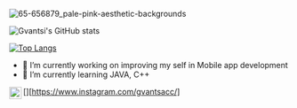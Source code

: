 
![65-656879_pale-pink-aesthetic-backgrounds](https://user-images.githubusercontent.com/56221910/109179380-43744500-77a3-11eb-9e59-12e3f52b0953.jpg)



![Gvantsi's GitHub stats](https://github-readme-stats.vercel.app/api?username=Gvantsi&show_icons=true&theme=onedark)





[![Top Langs](https://github-readme-stats.vercel.app/api/top-langs/?username=Gvantsi)](https://github.com/anuraghazra/github-readme-stats)





- 🔭 I’m currently working on improving my self in Mobile app development
- 🌱 I’m currently learning  JAVA, C++ 




[<img align="left" alt="codeSTACKr | Instagram" width="22px" src="https://cdn.jsdelivr.net/npm/simple-icons@v3/icons/instagram.svg" />][https://www.instagram.com/gvantsacc/]





